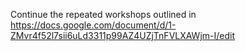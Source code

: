 Continue the repeated workshops outlined in https://docs.google.com/document/d/1-ZMvr4f52l7sii6uLd3311p99AZ4UZjTnFVLXAWjm-I/edit
